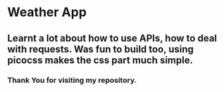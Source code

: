 # Weather App

## Learnt a lot about how to use APIs, how to deal with requests. Was fun to build too, using picocss makes the css part much simple.

### Thank You for visiting my repository.
